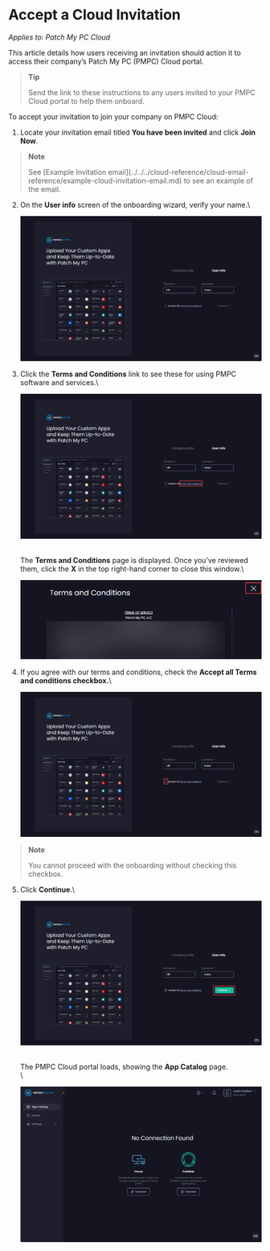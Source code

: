 # Accept a Cloud Invitation

_Applies to: Patch My PC Cloud_

This article details how users receiving an invitation should action it to access their company’s Patch My PC (PMPC) Cloud portal.

<blockquote class="wp-block-quote">
<p><strong>Tip</strong></p>
<p>Send the link to these instructions to any users invited to your PMPC Cloud portal to help them onboard.</p>
</blockquote>

To accept your invitation to join your company on PMPC Cloud:

1. Locate your invitation email titled <strong>You have been invited</strong> and click <strong>Join Now</strong>.

<blockquote class="wp-block-quote">
<p><strong>Note</strong></p>
<p>See [Example Invitation email](../../../cloud-reference/cloud-email-reference/example-cloud-invitation-email.md) to see an example of the email.</p>
</blockquote>

2.  On the <strong>User info</strong> screen of the onboarding wizard, verify your name.\


    ![Verify their name on the “User info” screen](/_images/image-(1383).png "Verify their name on the “User info” screen")


3.  Click the <strong>Terms and Conditions</strong> link to see these for using PMPC software and services.\


    ![Click “Terms and Conditions” to view the T&#x26;Cs for you using PMPC software and services](/_images/image-(1384).png "Click “Terms and Conditions” to view the T&#x26;Cs for you using PMPC software and services")

    \
    The <strong>Terms and Conditions</strong> page is displayed. Once you’ve reviewed them, click the <strong>X</strong> in the top right-hand corner to close this window.\


    ![“Terms and Conditions” for you using PMPC software and services](/_images/image-(1385).png "“Terms and Conditions” for you using PMPC software and services")


4.  If you agree with our terms and conditions, check the <strong>Accept all Terms and conditions checkbox.</strong>\


    ![Click to check the “Accept Terms and Conditions” checkbox](/_images/image-(1386).png "Click to check the “Accept Terms and Conditions” checkbox")

<blockquote class="wp-block-quote">
<p><strong>Note</strong></p>
<p>You cannot proceed with the onboarding without checking this checkbox.</p>
</blockquote>

5.  Click <strong>Continue</strong>.\


    ![Clicking “Continue” on the User Info page](/_images/image-(1388).png "Clicking “Continue” on the User Info page")

    \
    The PMPC Cloud portal loads, showing the <strong>App Catalog</strong> page.\
    \


    ![App Catalog page of the PMPC Portal page](/_images/image-(636).png "App Catalog page of the PMPC Portal page")